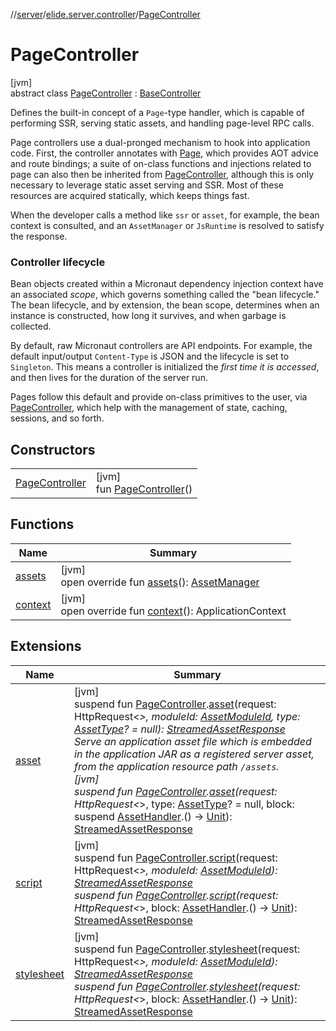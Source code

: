 //[server](../../../index.md)/[elide.server.controller](../index.md)/[PageController](index.md)

# PageController

[jvm]\
abstract class [PageController](index.md) : [BaseController](../-base-controller/index.md)

Defines the built-in concept of a `Page`-type handler, which is capable of performing SSR, serving static assets, and handling page-level RPC calls.

Page controllers use a dual-pronged mechanism to hook into application code. First, the controller annotates with [Page](../../elide.server.annotations/-page/index.md), which provides AOT advice and route bindings; a suite of on-class functions and injections related to page can also then be inherited from [PageController](index.md), although this is only necessary to leverage static asset serving and SSR. Most of these resources are acquired statically, which keeps things fast.

When the developer calls a method like `ssr` or `asset`, for example, the bean context is consulted, and an `AssetManager` or `JsRuntime` is resolved to satisfy the response.

###  Controller lifecycle

Bean objects created within a Micronaut dependency injection context have an associated *scope*, which governs something called the &quot;bean lifecycle.&quot; The bean lifecycle, and by extension, the bean scope, determines when an instance is constructed, how long it survives, and when garbage is collected.

By default, raw Micronaut controllers are API endpoints. For example, the default input/output `Content-Type` is JSON and the lifecycle is set to `Singleton`. This means a controller is initialized the *first time it is accessed*, and then lives for the duration of the server run.

Pages follow this default and provide on-class primitives to the user, via [PageController](index.md), which help with the management of state, caching, sessions, and so forth.

## Constructors

| | |
|---|---|
| [PageController](-page-controller.md) | [jvm]<br>fun [PageController](-page-controller.md)() |

## Functions

| Name | Summary |
|---|---|
| [assets](assets.md) | [jvm]<br>open override fun [assets](assets.md)(): [AssetManager](../../elide.server.assets/-asset-manager/index.md) |
| [context](context.md) | [jvm]<br>open override fun [context](context.md)(): ApplicationContext |

## Extensions

| Name | Summary |
|---|---|
| [asset](../../elide.server/asset.md) | [jvm]<br>suspend fun [PageController](index.md).[asset](../../elide.server/asset.md)(request: HttpRequest&lt;*&gt;, moduleId: [AssetModuleId](../../elide.server/index.md#-803173189%2FClasslikes%2F-1343588467), type: [AssetType](../../elide.server.assets/-asset-type/index.md)? = null): [StreamedAssetResponse](../../elide.server/index.md#-491452832%2FClasslikes%2F-1343588467)<br>Serve an application asset file which is embedded in the application JAR as a registered server asset, from the application resource path `/assets`.<br>[jvm]<br>suspend fun [PageController](index.md).[asset](../../elide.server/asset.md)(request: HttpRequest&lt;*&gt;, type: [AssetType](../../elide.server.assets/-asset-type/index.md)? = null, block: suspend [AssetHandler](../../elide.server/-asset-handler/index.md).() -&gt; [Unit](https://kotlinlang.org/api/latest/jvm/stdlib/kotlin/-unit/index.html)): [StreamedAssetResponse](../../elide.server/index.md#-491452832%2FClasslikes%2F-1343588467) |
| [script](../../elide.server/script.md) | [jvm]<br>suspend fun [PageController](index.md).[script](../../elide.server/script.md)(request: HttpRequest&lt;*&gt;, moduleId: [AssetModuleId](../../elide.server/index.md#-803173189%2FClasslikes%2F-1343588467)): [StreamedAssetResponse](../../elide.server/index.md#-491452832%2FClasslikes%2F-1343588467)<br>suspend fun [PageController](index.md).[script](../../elide.server/script.md)(request: HttpRequest&lt;*&gt;, block: [AssetHandler](../../elide.server/-asset-handler/index.md).() -&gt; [Unit](https://kotlinlang.org/api/latest/jvm/stdlib/kotlin/-unit/index.html)): [StreamedAssetResponse](../../elide.server/index.md#-491452832%2FClasslikes%2F-1343588467) |
| [stylesheet](../../elide.server/stylesheet.md) | [jvm]<br>suspend fun [PageController](index.md).[stylesheet](../../elide.server/stylesheet.md)(request: HttpRequest&lt;*&gt;, moduleId: [AssetModuleId](../../elide.server/index.md#-803173189%2FClasslikes%2F-1343588467)): [StreamedAssetResponse](../../elide.server/index.md#-491452832%2FClasslikes%2F-1343588467)<br>suspend fun [PageController](index.md).[stylesheet](../../elide.server/stylesheet.md)(request: HttpRequest&lt;*&gt;, block: [AssetHandler](../../elide.server/-asset-handler/index.md).() -&gt; [Unit](https://kotlinlang.org/api/latest/jvm/stdlib/kotlin/-unit/index.html)): [StreamedAssetResponse](../../elide.server/index.md#-491452832%2FClasslikes%2F-1343588467) |
